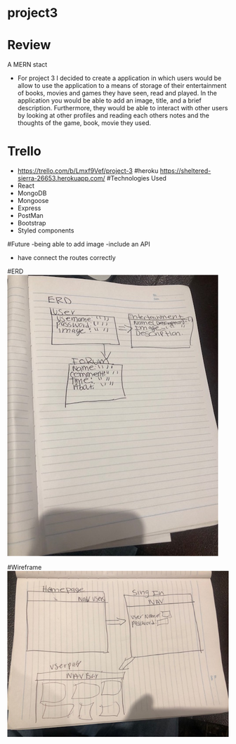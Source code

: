 # project3

# Review 
A MERN stact 

- For project 3 I decided to create a application in which users would be allow to use the application to a means of storage of their entertainment of books, movies and games they have seen, read and played. In the application you would be able to add an image, title, and a brief description. Furthermore, they would be able to interact with other users by looking at other profiles and reading each others notes and the thoughts of the game, book, movie they used.

# Trello 
- https://trello.com/b/Lmxf9Vef/project-3
#heroku 
https://sheltered-sierra-26653.herokuapp.com/
#Technologies Used
- React
- MongoDB
- Mongoose
- Express 
- PostMan
- Bootstrap
- Styled components



#Future 
-being able to add image
-include an API
- have connect the routes correctly

#ERD
![ERD](/IMG_0874.png)

#Wireframe
![Wireframe](/IMG_0875.png)



